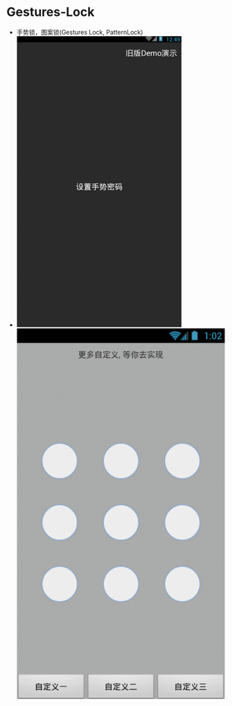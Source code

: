 # Gestures-Lock
* 手势锁，图案锁(Gestures Lock, PatternLock)
* ![image](https://github.com/A-Miracle/Gestures-Lock/blob/master/demo2.gif)
  ![image](https://github.com/A-Miracle/Gestures-Lock/blob/master/demo.gif)

